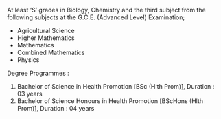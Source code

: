 At least ‘S’ grades in Biology, Chemistry and the third subject from the following subjects
at the G.C.E. (Advanced Level) Examination;
   - Agricultural Science
   - Higher Mathematics
   - Mathematics
   - Combined Mathematics
   - Physics

Degree Programmes	 :	

1. Bachelor of Science in Health Promotion [BSc (Hlth Prom)], Duration : 03 years
2. Bachelor of Science Honours in Health Promotion [BScHons (Hlth Prom)], Duration : 04 years